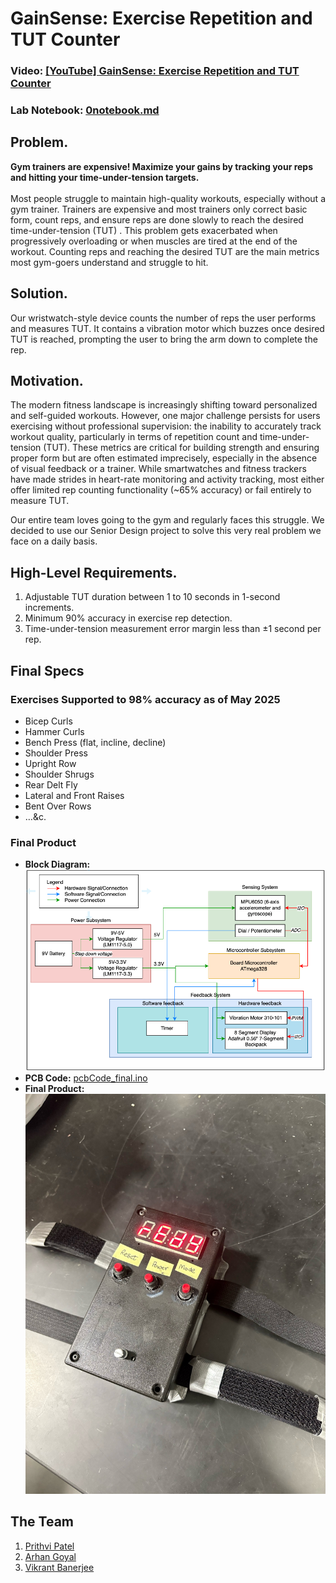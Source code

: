 # GainSense: Exercise Repetition and TUT Counter

### Video: [[YouTube] GainSense: Exercise Repetition and TUT Counter](https://youtu.be/r0f6S_rDfo0)

### Lab Notebook: [0notebook.md](/notebook/0arhang2_notebook.md)

## Problem. 
**Gym trainers are expensive! Maximize your gains by tracking your reps and hitting your time-under-tension targets.** <br><br>
Most people struggle to maintain high-quality workouts, especially without a gym trainer. Trainers are expensive and most trainers only correct basic form, count reps, and ensure reps are done slowly to reach the desired time-under-tension (TUT) . This problem gets exacerbated when progressively overloading or when muscles are tired at the end of the workout. Counting reps and reaching the desired TUT are the main metrics most gym-goers understand and struggle to hit. 

## Solution. 
Our wristwatch-style device counts the number of reps the user performs and measures TUT. It contains a vibration motor which buzzes once desired TUT is reached, prompting the user to bring the arm down to complete the rep.

## Motivation. 
The modern fitness landscape is increasingly shifting toward personalized and self-guided workouts. However, one major challenge persists for users exercising without professional supervision: the inability to accurately track workout quality, particularly in terms of repetition count and time-under-tension (TUT). These metrics are critical for building strength and ensuring proper form but are often estimated imprecisely, especially in the absence of visual feedback or a trainer. While smartwatches and fitness trackers have made strides in heart-rate monitoring and activity tracking, most either offer limited rep counting functionality (~65% accuracy) or fail entirely to measure TUT. 

Our entire team loves going to the gym and regularly faces this struggle. We decided to use our Senior Design project to solve this very real problem we face on a daily basis.

## High-Level Requirements. 
1.	Adjustable TUT duration between 1 to 10 seconds in 1-second increments.
2.	Minimum 90% accuracy in exercise rep detection.
3.	Time-under-tension measurement error margin less than ±1 second per rep.


## Final Specs

### Exercises Supported to 98% accuracy as of May 2025

- Bicep Curls
- Hammer Curls
- Bench Press (flat, incline, decline)
- Shoulder Press
- Upright Row
- Shoulder Shrugs
- Rear Delt Fly
- Lateral and Front Raises
- Bent Over Rows
- …&c.

### Final Product

- **Block Diagram:** ![Final Block Diagram](/notebook/block-diagram-final.png)
- **PCB Code:** [pcbCode_final.ino](/pcbCode/pcbCode_final.ino)
- **Final Product:** ![Final Product](/notebook/final-product.jpg)


## The Team

1. [Prithvi Patel](https://www.linkedin.com/in/prithvi-patel-56b831229/)
2. [Arhan Goyal](https://www.linkedin.com/in/arhangoyal/)
3. [Vikrant Banerjee](https://www.linkedin.com/in/vikrant-banerjee/)
